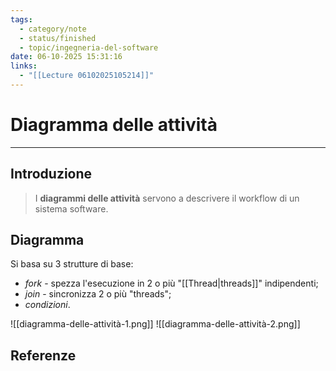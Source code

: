 ```yaml
---
tags:
  - category/note
  - status/finished
  - topic/ingegneria-del-software
date: 06-10-2025 15:31:16
links:
  - "[[Lecture 06102025105214]]"
---
```

# Diagramma delle attività
---
## Introduzione
> I **diagrammi delle attività** servono a descrivere il workflow di un sistema software.

## Diagramma
Si basa su 3 strutture di base:
- _fork_ - spezza l'esecuzione in 2 o più "[[Thread|threads]]" indipendenti;
- _join_ - sincronizza 2 o più "threads";
- _condizioni_.

![[diagramma-delle-attività-1.png]]
![[diagramma-delle-attività-2.png]]

## Referenze